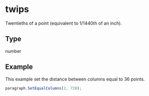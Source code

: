# twips

Twentieths of a point (equivalent to 1/1440th of an inch).

## Type

number



## Example

This example set the distance between columns equal to 36 points.

```javascript editor-pptx
paragraph.SetEqualColumns(2, 720);
```
